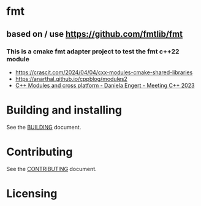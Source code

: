 # fmt

## based on / use https://github.com/fmtlib/fmt

### This is a cmake fmt adapter project to test the fmt c++22 module

- https://crascit.com/2024/04/04/cxx-modules-cmake-shared-libraries
- https://anarthal.github.io/cppblog/modules2
- [ C++ Modules and cross platform  - Daniela Engert - Meeting C++ 2023](https://www.youtube.com/watch?v=iMNML689qlU)

# Building and installing

See the [BUILDING](BUILDING.md) document.

# Contributing

See the [CONTRIBUTING](CONTRIBUTING.md) document.

# Licensing

<!--
Please go to https://choosealicense.com/licenses/ and choose a license that
fits your needs. The recommended license for a project of this type is the
Boost Software License 1.0.
-->

